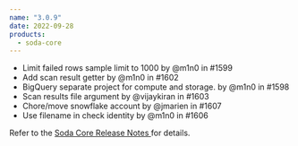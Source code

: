 ```yaml
---
name: "3.0.9"
date: 2022-09-28
products:
  - soda-core
---
```


* Limit failed rows sample limit to 1000 by @m1n0 in #1599
* Add scan result getter by @m1n0 in #1602
* BigQuery separate project for compute and storage. by @m1n0 in #1598
* Scan results file argument by @vijaykiran in #1603
* Chore/move snowflake account by @jmarien in #1607
* Use filename in check identity by @m1n0 in #1606


Refer to the <a href="https://github.com/sodadata/soda-core/releases" target="_blank">Soda Core Release Notes </a> for details.